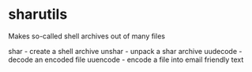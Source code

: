 # sharutils
Makes so-called shell archives out of many files

  shar - create a shell archive
  unshar - unpack a shar archive
  uudecode - decode an encoded file
  uuencode - encode a file into email friendly text